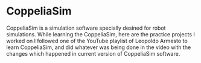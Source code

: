 # CoppeliaSim
CoppeliaSim is a simulation software specially desined for robot simulations.
While learning the CoppeliaSim, here are the practice projects I worked on
I followed one of the YouTube playlist of Leopoldo Armesto to learn CoppeliaSim, and did whatever was being done in the video with the changes which happened in current version of CoppeliaSim software.
